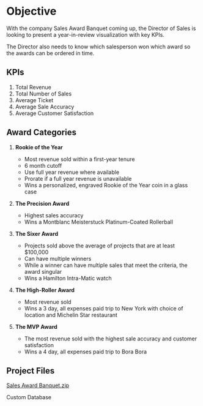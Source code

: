 # Objective

With the company Sales Award Banquet coming up, the Director of Sales
is looking to present a year-in-review visualization with key KPIs.

The Director also needs to know which salesperson won which award
so the awards can be ordered in time.


## KPIs

1. Total Revenue
2. Total Number of Sales
3. Average Ticket
4. Average Sale Accuracy
5. Average Customer Satisfaction


## Award Categories
1. **Rookie of the Year**
   - Most revenue sold within a first-year tenure
   - 6 month cutoff 
   - Use full year revenue where available
   - Prorate if a full year revenue is unavailable
   - Wins a personalized, engraved Rookie of the Year coin in a glass case

2. **The Precision Award**
   - Highest sales accuracy
   - Wins a Montblanc Meisterstuck Platinum-Coated Rollerball

3. **The Sixer Award**
   - Projects sold above the average of projects that are at least $100,000
   - Can have multiple winners
   - While a winner can have multiple sales that meet the criteria, the award singular
   - Wins a Hamilton Intra-Matic watch

4. **The High-Roller Award**
   - Most revenue sold
   - Wins a 3 day, all expenses paid trip to New York with choice of location and Michelin Star restaurant
  
5. **The MVP Award**
   - The most revenue sold with the highest sale accuracy and customer satisfaction
   - Wins a 4 day, all expenses paid trip to Bora Bora


## Project Files

[Sales Award Banquet.zip](https://github.com/andrwbrntt/Portfolio/files/14133172/Sales.Award.Banquet.zip)

Custom Database

